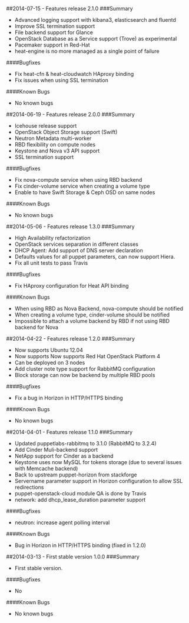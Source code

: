 ##2014-07-15 - Features release 2.1.0
###Summary
* Advanced logging support with kibana3, elasticsearch and fluentd
* Improve SSL termination support
* File backend support for Glance
* OpenStack Database as a Service support (Trove) as experimental
* Pacemaker support in Red-Hat
* heat-engine is no more managed as a single point of failure

####Bugfixes
* Fix heat-cfn & heat-cloudwatch HAproxy binding
* Fix issues when using SSL termination

####Known Bugs
* No known bugs

##2014-06-19 - Features release 2.0.0
###Summary
* Icehouse release support
* OpenStack Object Storage support (Swift)
* Neutron Metadata multi-worker
* RBD flexibility on compute nodes
* Keystone and Nova v3 API support
* SSL termination support

####Bugfixes
* Fix nova-compute service when using RBD backend
* Fix cinder-volume service when creating a volume type
* Enable to have Swift Storage & Ceph OSD on same nodes

####Known Bugs
* No known bugs

##2014-05-06 - Features release 1.3.0
###Summary
* High Availability refactorization
* OpenStack services separation in different classes
* DHCP Agent: Add support of DNS server declaration
* Defaults values for all puppet parameters, can now support Hiera.
* Fix all unit tests to pass Travis

####Bugfixes
* Fix HAproxy configuration for Heat API binding

####Known Bugs
* When using RBD as Nova Backend, nova-compute should be notified
* When creating a volume type, cinder-volume should be notified
* Impossible to attach a volume backend by RBD if not using RBD backend for Nova

##2014-04-22 - Features release 1.2.0
###Summary
* Now supports Ubuntu 12.04
* Now supports Now supports Red Hat OpenStack Platform 4
* Can be deployed on 3 nodes
* Add cluster note type support for RabbitMQ configuration
* Block storage can now be backend by multiple RBD pools

####Bugfixes
* Fix a bug in Horizon in HTTP/HTTPS binding

####Known Bugs
* No known bugs

##2014-04-01 - Features release 1.1.0
###Summary
* Updated puppetlabs-rabbitmq to 3.1.0 (RabbitMQ to 3.2.4)
* Add Cinder Muli-backend support
* NetApp support for Cinder as a backend
* Keystone uses now MySQL for tokens storage (due to several issues with Memcache backend)
* Back to upstream puppet-horizon from stackforge
* Servername parameter support in Horizon configuration to allow SSL redirections
* puppet-openstack-cloud module QA is done by Travis
* network: add dhcp\_lease\_duration parameter support

####Bugfixes
* neutron: increase agent polling interval

####Known Bugs
* Bug in Horizon in HTTP/HTTPS binding (fixed in 1.2.0)

##2014-03-13 - First stable version 1.0.0
###Summary
* First stable version.

####Bugfixes
* No

####Known Bugs
* No known bugs
